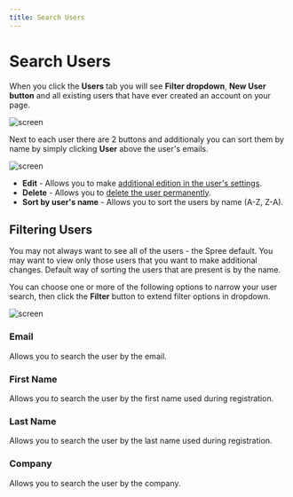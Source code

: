 ```yaml
---
title: Search Users
---
```


# Search Users

When you click the **Users** tab you will see **Filter dropdown**, **New User button** and all existing users that have ever created an account on your page.

![screen]()

Next to each user there are 2 buttons and additionaly you can sort them by name by simply clicking **User** above the user's emails.

![screen]()

* **Edit** - Allows you to make [additional edition in the user's settings](edit_users.md).
* **Delete** - Allows you to [delete the user permanently](delete_users.md).
* **Sort by user's name** - Allows you to sort the users by name (A-Z, Z-A).

## Filtering Users

You may not always want to see all of the users - the Spree default. You may want to view only those users that you want to make additional changes. Default way of sorting the users that are present is by the name.

You can choose one or more of the following options to narrow your user search, then click the **Filter** button to extend filter options in dropdown.

![screen]()

### Email

Allows you to search the user by the email.

### First Name

Allows you to search the user by the first name used during registration.

### Last Name

Allows you to search the user by the last name used during registration.

### Company

Allows you to search the user by the company.
